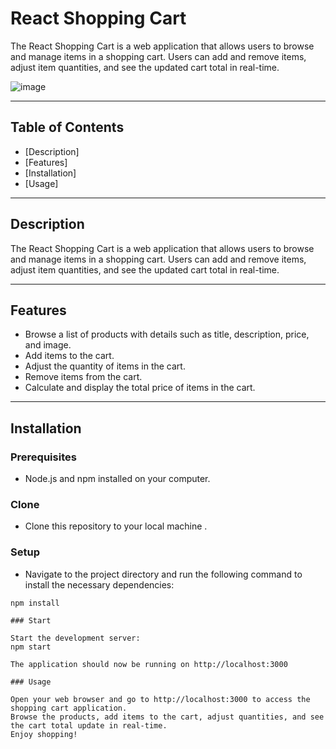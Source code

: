# React Shopping Cart
The React Shopping Cart is a web application that allows users to browse and manage items in a shopping cart. Users can add and remove items, adjust item quantities, and see the updated cart total in real-time.

![image](https://github.com/Aditi22kashyap/React-addTOcart/assets/108919601/46657723-57b3-44e3-b6ab-c6696edfe521)

---

## Table of Contents

- [Description]
- [Features]
- [Installation]
- [Usage]

---

## Description

The React Shopping Cart is a web application that allows users to browse and manage items in a shopping cart. Users can add and remove items, adjust item quantities, and see the updated cart total in real-time.

---

## Features

- Browse a list of products with details such as title, description, price, and image.
- Add items to the cart.
- Adjust the quantity of items in the cart.
- Remove items from the cart.
- Calculate and display the total price of items in the cart.

---

## Installation

### Prerequisites

- Node.js and npm installed on your computer.

### Clone

- Clone this repository to your local machine .

### Setup

- Navigate to the project directory and run the following command to install the necessary dependencies:

```shell
npm install

### Start

Start the development server:
npm start

The application should now be running on http://localhost:3000

### Usage

Open your web browser and go to http://localhost:3000 to access the shopping cart application.
Browse the products, add items to the cart, adjust quantities, and see the cart total update in real-time.
Enjoy shopping!
